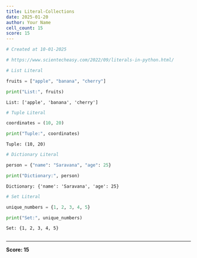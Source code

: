 ```yaml
---
title: Literal-Collections
date: 2025-01-20
author: Your Name
cell_count: 15
score: 15
---
```


```python
# Created at 10-01-2025
```


```python
# https://www.scientecheasy.com/2022/09/literals-in-python.html/
```


```python
# List Literal
```


```python
fruits = ["apple", "banana", "cherry"]
```


```python
print("List:", fruits)
```

    List: ['apple', 'banana', 'cherry']



```python
# Tuple Literal
```


```python
coordinates = (10, 20)
```


```python
print("Tuple:", coordinates)
```

    Tuple: (10, 20)



```python
# Dictionary Literal
```


```python
person = {"name": "Saravana", "age": 25}
```


```python
print("Dictionary:", person)
```

    Dictionary: {'name': 'Saravana', 'age': 25}



```python
# Set Literal
```


```python
unique_numbers = {1, 2, 3, 4, 5}
```


```python
print("Set:", unique_numbers)
```

    Set: {1, 2, 3, 4, 5}



```python

```


---
**Score: 15**
